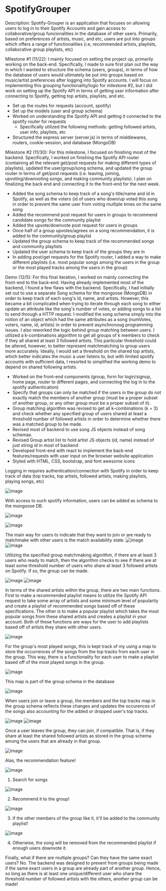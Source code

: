 # SpotifyGrouper

Description: Spotify-Grouper is an application that focuses on allowing users to log in to their Spotify Accounts and gain access to collaborative/group funcionalities in the database of other users. Primarily, based on preferences of artists, music, and etc, users are put into groups which offers a range of functionalities (i.e, recommended artists, playlists, collaborative group playlists, etc)

Milestone #1 (11/22):
I mainly focused on setting the project up, primarily working on the back-end. Specifically, I made to sure first plan out the way in which I wanted to structure the schema (users, groups), in terms of how the database of users would ultimately be put into groups based on music/artist preferences after logging into Spotify accounts. I will focus on implementing this grouping functionality/logic for milestone #2, but I did work on setting up the Spotify API in terms of getting user information after connecting to Spotify, getting top artists, playlists, and etc.
* Set up the routes for requests (account, spotify)
* Set up the models (user and group schema)
* Worked on understanding the Spotify API and getting it connected to the spotify router for requests
  * Specifically utilized the following methods: getting followed artists, user info, playlists, etc
* Structured the express server (server.js) in terms of middlewares, routers, cookie-session, and database (MongoDB)

Milestone #2 (11/30):
For this milestone, I focused on finishing most of the backend. Specifically, I worked on finishing the Spotify API router (containing all the relevant get/post requests for making different types of playlists), updated the user/group/song schema, and updated the group router in terms of get/post requests (i.e. leaving, joining, upvoting/downvoting songs, and making community playlists). I plan on finalizing the back end and connecting it to the front-end for the next week.
* Added the song schema to keep track of a song's title/name and id in Spotify, as well as the voters (id of users who down/up voted this song in order to prevent the same user from voting multiple times on the same song
* Added the recommend post request for users in groups to recommend candidate songs for the community playlist
* Added the upvote/downvote post request for users in groups 
 * Once half of a group upvotes/agrees on a song recommendation, it is added to the community/group playlist
* Updated the group schema to keep track of the recommended songs and community playlists
* Updated the user schema to keep track of the groups they are in
* In adding post/get requests for the Spotify router, I added a way to make different playlists (i.e. most popular songs among the users in the group or the most played tracks among the users in the group)

Demo (12/5):
For this final iteration, I worked on mainly connecting the front-end to the back-end. Having already implemented most of the backend, I found a few flaws with the backend. Specifically, I had initially set out to use a separate Song schema for the mongoose (MongoDB) in order to keep track of each song's id, name, and artists. However, this became a bit complicated when trying to iterate through each song to either update an attribute like the song's number of votes, or adding songs to a list to send through a HTTP request. I modified the song schema simply into the notion of an object which had the same attributes as a song (numVotes, voters, name, id, artists) in order to prevent asynchronoug programming issues. I also reworked the logic behind group matching between users. I utilized a k-combinations algorithm to get all groups of k members to check if they all shared at least 3 followed artists. This particular threshold could be altered, however, to better represent matchmatching to group users more accurately. Ideally, I would set a threshold on the shared top artists, which better indicates the music a user listens to, but with limited spotify accounts with sufficient data, I resorted to simplified the working demo to depend on shared following artists.
* Worked on the front-end components (group, form for login/signup, home page, router to different pages, and connecting the log in to the spotify authentication)
* Specify that groups can only be matched if the users in the group do not exactly match the members of another group (must be a proper subset of another group, or any other group must be a proper subset of it).
* Group matching algorithm was revised to get all k-combinations (k = 3) and check whether any specified group of users shared at least a threshold number of followed artists in order to determine whether there was a matched group to be made.
* Revised most of backend to use song JS objects instead of song schemas.
* Revised Group artist list to hold artist JS objects (id, name) instead of just string id in most of backend
* Developed front-end with react to implement the back-end features/requests with user input on the browser website application
* Styled with HTML, CSS, bootstrap, and font awesome icons

Logging in requires authentication/connection with Spotify in order to keep track of data (top tracks, top artists, followed artists, making playlists, playing songs, etc)

![image](https://user-images.githubusercontent.com/79131282/144791133-eafad156-e152-471d-bcb6-493a51e88cfb.png)

With access to such spotify information, users can be added as schema to the mongoose DB.

![image](https://user-images.githubusercontent.com/79131282/144790994-16a98ce7-2825-48dc-b5c5-1d3e372e7bb8.png)

![image](https://user-images.githubusercontent.com/79131282/144791257-b35a04d7-da87-43ae-8ab8-89e39a74c9d6.png)

The main way for users to indicate that they want to join or are ready to matchmake with other users is the match availability state.
![image](https://user-images.githubusercontent.com/79131282/144791338-391975f8-8f42-4a03-9a6a-de4abc84a18b.png)
![image](https://user-images.githubusercontent.com/79131282/144791350-7625702e-31a9-40ff-9524-d058724cd562.png)

Utilizing the specified group matchmaking algorithm, if there are at least 3 users who ready to match, then the algorithm checks to see if there are at least some threshold number of users who share at least 3 followed artists on Spotify. If so, the group can be made.

![image](https://user-images.githubusercontent.com/79131282/144791638-91bcaa95-2824-479f-ad45-cf63776ab84c.png)
![image](https://user-images.githubusercontent.com/79131282/144791670-efbfe291-7416-48be-9dce-843181013df9.png)

In terms of the shared artists within the group, there are two main functions. First to make a recommended playlist means to utilize the Spotify API request to take some array of artists and some minimum level of popularity and create a playlist of recommended songs based off of these specifications. The other is to make a popular playlist which takes the most popular songs from these shared artists and creates a playlist in your account. Both of these functions are ways for the user to add playlists based off of artists they share with other users.

![image](https://user-images.githubusercontent.com/79131282/144791831-ad9e9eca-cd2d-491e-8ecc-5fde5b8dea7d.png)

For the group's most played songs, this is kept track of my using a map to store the occurrences of the songs from the top tracks from each user in the group. This way, there is a functionality for each user to make a playlist based off of the most played songs in the group.

![image](https://user-images.githubusercontent.com/79131282/144791924-579fd5b8-3578-4c5c-893e-72a7b2e3b88c.png)

This map is part of the group schema in the database

![image](https://user-images.githubusercontent.com/79131282/144792001-74849bfe-2b83-4ffb-9045-2641f80cdc78.png)

When users join or leave a group, the members and the top tracks map in the group schema reflects these changes and updates the occurences of the songs also accounting for the added or dropped user's top tracks.

![image](https://user-images.githubusercontent.com/79131282/144792185-e4668809-d35e-472a-9bf7-1d5a8afd31a1.png)
![image](https://user-images.githubusercontent.com/79131282/144792276-55e4cecc-cce8-47c3-a582-32fe66447bae.png)

Once a user leaves the group, they can join, if compatible. That is, if they share at least the shared followed artists as stored in the group schema among the users that are already in that group.

![image](https://user-images.githubusercontent.com/79131282/144792202-9fb754f3-bbb2-4815-b27b-bba9a13bf3ec.png)

Alas, the recommendation feature!

![image](https://user-images.githubusercontent.com/79131282/144792421-0bd7299a-4e47-46b8-9ea1-5d7724bd5103.png)

1. Search for songs

![image](https://user-images.githubusercontent.com/79131282/144792472-e82bfebf-1c2d-4d86-90c0-d72a43b02cf3.png)

2. Recommend it to the group!

![image](https://user-images.githubusercontent.com/79131282/144792521-91be181e-037e-43a0-98a7-0b200cc534e8.png)

3. If the other members of the group like it, it'll be added to the community playlist!

![image](https://user-images.githubusercontent.com/79131282/144792565-6e0eac51-5ead-473e-8483-625728386225.png)

4. Otherwise, the song will be removed from the recommended playlist if enough users downvote it.

Finally, what if there are multiple groups? Can they have the same exact users? No. The backend was designed to prevent from groups being made if the same exact users in a group are already part of another group. Hence, so long as there is at least one unique/different user who share the threshold number of followed artists with the others, another group can be made!
























